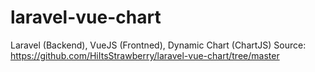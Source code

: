 # laravel-vue-chart
Laravel (Backend), VueJS (Frontned), Dynamic Chart (ChartJS)
Source: https://github.com/HiItsStrawberry/laravel-vue-chart/tree/master
